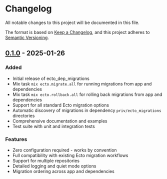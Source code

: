 # Changelog

All notable changes to this project will be documented in this file.

The format is based on [Keep a Changelog](https://keepachangelog.com/en/1.0.0/),
and this project adheres to [Semantic Versioning](https://semver.org/spec/v2.0.0.html).

## [0.1.0] - 2025-01-26

### Added

- Initial release of ecto_dep_migrations
- Mix task `mix ecto.migrate.all` for running migrations from app and dependencies
- Mix task `mix ecto.rollback.all` for rolling back migrations from app and dependencies
- Support for all standard Ecto migration options
- Automatic discovery of migrations in dependency `priv/ecto_migrations` directories
- Comprehensive documentation and examples
- Test suite with unit and integration tests

### Features

- Zero configuration required - works by convention
- Full compatibility with existing Ecto migration workflows
- Support for multiple repositories
- Detailed logging and quiet mode options
- Migration ordering across app and dependencies

[0.1.0]: https://github.com/yourorg/ecto_dep_migrations/releases/tag/v0.1.0